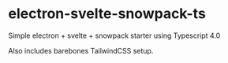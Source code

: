 # electron-svelte-snowpack-ts

Simple electron + svelte + snowpack starter using Typescript 4.0

Also includes barebones TailwindCSS setup.
